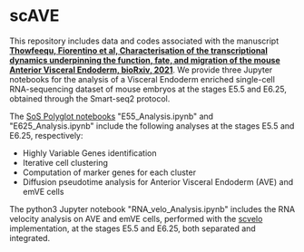 # scAVE

This repository includes data and codes associated with the manuscript [**Thowfeequ, Fiorentino et al, Characterisation of the transcriptional dynamics underpinning the function, fate, and migration of the mouse Anterior Visceral Endoderm, bioRxiv, 2021**](https://www.biorxiv.org/content/10.1101/2021.06.25.449902v1). We provide three Jupyter notebooks for the analysis of a Visceral Endoderm enriched single-cell RNA-sequencing dataset of mouse embryos at the stages E5.5 and E6.25, obtained through the Smart-seq2 protocol.

The [SoS Polyglot notebooks](https://vatlab.github.io/sos-docs/) "E55_Analysis.ipynb" and "E625_Analysis.ipynb" include the following analyses at the stages E5.5 and E6.25, respectively:
* Highly Variable Genes identification
* Iterative cell clustering
* Computation of marker genes for each cluster
* Diffusion pseudotime analysis for Anterior Visceral Endoderm (AVE) and emVE cells

The python3 Jupyter notebook "RNA_velo_Analysis.ipynb" includes the RNA velocity analysis on AVE and emVE cells, performed with the [scvelo](https://scvelo.readthedocs.io) implementation, at the stages E5.5 and E6.25, both separated and integrated.
